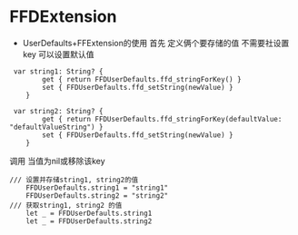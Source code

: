 # FFDExtension
* UserDefaults+FFExtension的使用
首先 定义俩个要存储的值 不需要社设置key 可以设置默认值
```
 var string1: String? {
        get { return FFDUserDefaults.ffd_stringForKey() }
        set { FFDUserDefaults.ffd_setString(newValue) }
    }

 var string2: String? {
        get { return FFDUserDefaults.ffd_stringForKey(defaultValue: "defaultValueString") }
        set { FFDUserDefaults.ffd_setString(newValue) }
    }
```

调用 当值为nil或移除该key
```
/// 设置并存储string1, string2的值
    FFDUserDefaults.string1 = "string1"
    FFDUserDefaults.string2 = "string2"
/// 获取string1, string2 的值
    let _ = FFDUserDefaults.string1
    let _ = FFDUserDefaults.string2
```
